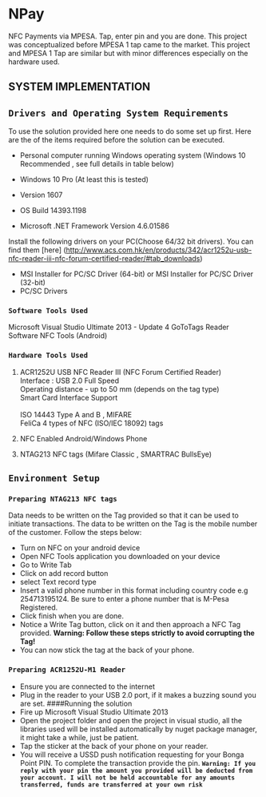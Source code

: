 # NPay
NFC Payments via MPESA. Tap, enter pin and you are done.
This project was conceptualized before MPESA 1 tap came to the market. This project and MPESA 1 Tap are similar but with minor differences especially on the hardware used.

## SYSTEM IMPLEMENTATION
## `Drivers and Operating System Requirements`
To use the solution provided here one needs to do some set up first. Here are the of the items required before the solution can be executed.

* Personal computer running Windows operating system (Windows 10 Recommended , see full details in table below)

* Windows 10 Pro (At least this is tested)
* Version  1607
* OS Build 14393.1198   
* Microsoft .NET Framework  Version 4.6.01586

Install the following drivers on your PC(Choose 64/32 bit drivers). You can find them [here] (http://www.acs.com.hk/en/products/342/acr1252u-usb-nfc-reader-iii-nfc-forum-certified-reader/#tab_downloads)

* MSI Installer for PC/SC Driver (64-bit) or MSI Installer for PC/SC Driver (32-bit)
* PC/SC Drivers 


### `Software Tools Used`

Microsoft Visual Studio Ultimate 2013 - Update 4
GoToTags Reader Software 
NFC Tools (Android)

### `Hardware Tools Used`
1. ACR1252U USB NFC Reader III (NFC Forum Certified Reader) <br/>
Interface : USB 2.0 Full Speed <br/>
Operating distance - up to 50 mm (depends on the tag type) <br/>
Smart Card Interface Support <br/>	
ISO 14443 Type A and B , MIFARE <br/>
FeliCa 4 types of NFC (ISO/IEC 18092) tags <br/>

2. NFC Enabled Android/Windows Phone 
3. NTAG213 NFC tags (Mifare Classic , SMARTRAC BullsEye)

## `Environment Setup`
### `Preparing NTAG213 NFC tags`
Data needs to be written on the Tag provided so that it can be used to initiate transactions. The data to be written on the Tag is the mobile number of the customer.
Follow the steps below: 
* Turn on NFC on your android device
* Open NFC Tools application you downloaded on your device
* Go to Write Tab
* Click on add record button 
* select Text  record type
* Insert a valid phone number in this format including country code e.g 254713195124. Be sure to enter a phone number that is M-Pesa Registered.
* Click finish when you are done.
* Notice a Write Tag button, click on it and then approach a NFC Tag provided. **Warning: Follow these steps strictly to avoid corrupting the Tag!**
* You can now stick the tag at the back of your phone.

### `Preparing ACR1252U-M1 Reader`
* Ensure you are connected to the internet 
* Plug in the reader to your USB 2.0 port, if it makes a buzzing sound you are set.
####Running the solution
* Fire up Microsoft Visual Studio Ultimate 2013
* Open the project folder and open the project in visual studio, all the libraries used will be installed automatically by nuget package manager, it might take a while, just be patient.
* Tap the sticker at the back of your phone on your reader.
* You will receive a USSD push notification requesting for your Bonga Point PIN. To complete the transaction provide the pin. **`Warning: If you reply with your pin the amount you provided will be deducted from your account. I will not be held accountable for any amounts transferred, funds are transferred at your own risk`**

